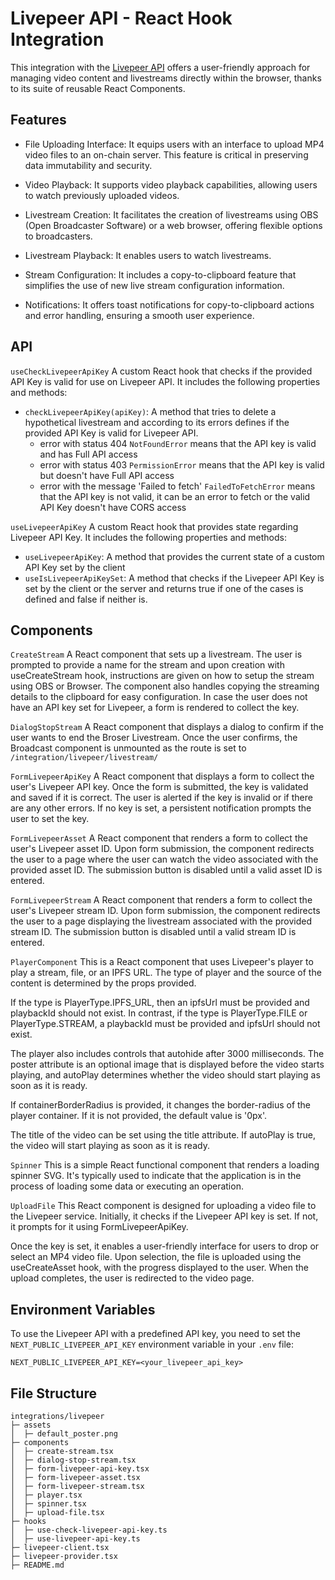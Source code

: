 # Livepeer API - React Hook Integration

This integration with the [Livepeer API](https://livepeer.org/) offers a user-friendly approach for managing video content and livestreams directly within the browser, thanks to its suite of reusable React Components.

## Features

- File Uploading Interface: It equips users with an interface to upload MP4 video files to an on-chain server. This feature is critical in preserving data immutability and security.

- Video Playback: It supports video playback capabilities, allowing users to watch previously uploaded videos.

- Livestream Creation: It facilitates the creation of livestreams using OBS (Open Broadcaster Software) or a web browser, offering flexible options to broadcasters.

- Livestream Playback: It enables users to watch livestreams.

- Stream Configuration: It includes a copy-to-clipboard feature that simplifies the use of new live stream configuration information.

- Notifications: It offers toast notifications for copy-to-clipboard actions and error handling, ensuring a smooth user experience.

## API

`useCheckLivepeerApiKey`
A custom React hook that checks if the provided API Key is valid for use on Livepeer API. It includes the following properties and methods:

- `checkLivepeerApiKey(apiKey)`: A method that tries to delete a hypothetical livestream and according to its errors defines if the provided API Key is valid for Livepeer API.
  - error with status 404 `NotFoundError` means that the API key is valid and has Full API access
  - error with status 403 `PermissionError` means that the API key is valid but doesn't have Full API access
  - error with the message 'Failed to fetch' `FailedToFetchError` means that the API key is not valid, it can be an error to fetch or the valid API Key doesn't have CORS access

`useLivepeerApiKey`
A custom React hook that provides state regarding Livepeer API Key. It includes the following properties and methods:

- `useLivepeerApiKey`: A method that provides the current state of a custom API Key set by the client
- `useIsLivepeerApiKeySet`: A method that checks if the Livepeer API Key is set by the client or the server and returns true if one of the cases is defined and false if neither is.

## Components

`CreateStream`
A React component that sets up a livestream. The user is prompted to provide a name for the stream and upon creation with useCreateStream hook, instructions are given on how to setup the stream using OBS or Browser. The component also handles copying the streaming details to the clipboard for easy configuration. In case the user does not have an API key set for Livepeer, a form is rendered to collect the key.

`DialogStopStream`
A React component that displays a dialog to confirm if the user wants to end the Broser Livestream. Once the user confirms, the Broadcast component is unmounted as the route is set to `/integration/livepeer/livestream/`

`FormLivepeerApiKey`
A React component that displays a form to collect the user's Livepeer API key. Once the form is submitted, the key is validated and saved if it is correct. The user is alerted if the key is invalid or if there are any other errors. If no key is set, a persistent notification prompts the user to set the key.

`FormLivepeerAsset`
A React component that renders a form to collect the user's Livepeer asset ID. Upon form submission, the component redirects the user to a page where the user can watch the video associated with the provided asset ID. The submission button is disabled until a valid asset ID is entered.

`FormLivepeerStream`
A React component that renders a form to collect the user's Livepeer stream ID. Upon form submission, the component redirects the user to a page displaying the livestream associated with the provided stream ID. The submission button is disabled until a valid stream ID is entered.

`PlayerComponent`
This is a React component that uses Livepeer's player to play a stream, file, or an IPFS URL. The type of player and the source of the content is determined by the props provided.

If the type is PlayerType.IPFS_URL, then an ipfsUrl must be provided and playbackId should not exist. In contrast, if the type is PlayerType.FILE or PlayerType.STREAM, a playbackId must be provided and ipfsUrl should not exist.

The player also includes controls that autohide after 3000 milliseconds. The poster attribute is an optional image that is displayed before the video starts playing, and autoPlay determines whether the video should start playing as soon as it is ready.

If containerBorderRadius is provided, it changes the border-radius of the player container. If it is not provided, the default value is '0px'.

The title of the video can be set using the title attribute. If autoPlay is true, the video will start playing as soon as it is ready.

`Spinner`
This is a simple React functional component that renders a loading spinner SVG. It's typically used to indicate that the application is in the process of loading some data or executing an operation. 

`UploadFile`
This React component is designed for uploading a video file to the Livepeer service. Initially, it checks if the Livepeer API key is set. If not, it prompts for it using FormLivepeerApiKey.

Once the key is set, it enables a user-friendly interface for users to drop or select an MP4 video file. Upon selection, the file is uploaded using the useCreateAsset hook, with the progress displayed to the user. When the upload completes, the user is redirected to the video page.

## Environment Variables

To use the Livepeer API with a predefined API key, you need to set the `NEXT_PUBLIC_LIVEPEER_API_KEY` environment variable in your `.env` file:

```
NEXT_PUBLIC_LIVEPEER_API_KEY=<your_livepeer_api_key>
```

## File Structure

```
integrations/livepeer
├─ assets
│  ├─ default_poster.png
├─ components
│  ├─ create-stream.tsx
│  ├─ dialog-stop-stream.tsx
│  ├─ form-livepeer-api-key.tsx
│  ├─ form-livepeer-asset.tsx
│  ├─ form-livepeer-stream.tsx
│  ├─ player.tsx
│  ├─ spinner.tsx
│  ├─ upload-file.tsx
├─ hooks
│  ├─ use-check-livepeer-api-key.ts
│  ├─ use-livepeer-api-key.ts
├─ livepeer-client.tsx
├─ livepeer-provider.tsx
├─ README.md
```